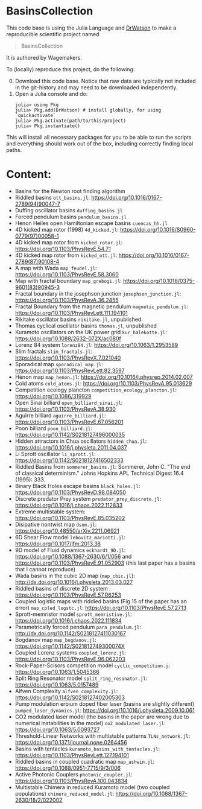 # BasinsCollection

This code base is using the Julia Language and [DrWatson](https://juliadynamics.github.io/DrWatson.jl/stable/)
to make a reproducible scientific project named
> BasinsCollection

It is authored by Wagemakers.

To (locally) reproduce this project, do the following:

0. Download this code base. Notice that raw data are typically not included in the
   git-history and may need to be downloaded independently.
1. Open a Julia console and do:
   ```
   julia> using Pkg
   julia> Pkg.add(DrWatson) # install globally, for using `quickactivate`
   julia> Pkg.activate(path/to/this/project)
   julia> Pkg.instantiate()
   ```

This will install all necessary packages for you to be able to run the scripts and
everything should work out of the box, including correctly finding local paths.


# Content: 

* Basins for the Newton root finding algorithm
* Riddled basins `ott_basins.jl`: https://doi.org/10.1016/0167-2789(94)90047-7
* Duffing oscillator basins `duffing_basins.jl`
* Forced pendulum basins `pendulum_basins.jl`
* Henon Heiles open Hamiltonian escape basins `cuencas_hh.jl`
* 4D kicked map rotor (1998) `4d_kicked.jl`: https://doi.org/10.1016/S0960-0779(97)00058-1
* 4D kicked map rotor from `kicked_rotor.jl`: https://doi.org/10.1103/PhysRevE.54.71
* 4D kicked map rotor from `kicked_ott.jl`: https://doi.org/10.1016/0167-2789(87)90108-4
* A map with Wada `map_feudel.jl`: https://doi.org/10.1103/PhysRevE.58.3060
* Map with fractal boundary `map_grebogi.jl`: https://doi.org/10.1016/0375-9601(83)90945-3
* Fractal boundary in the josephson junction `josephson_junction.jl`: https://doi.org/10.1103/PhysRevA.36.2455 
* Fractal Boundary from the magnetic pendulum `magnetic_pendulum.jl`: https://doi.org/10.1103/PhysRevLett.111.194101
* Rikitake oscillator basins `rikitake.jl`, unpublished.
* Thomas cyclical oscillator basins `thomas.jl`, unpublished
* Kuramoto oscillators on the UK power grid `kur_halekotte.jl`: https://doi.org/10.1088/2632-072X/ac080f
* Lorenz 84 system `lorenz84.jl`: https://doi.org/10.1063/1.2953589
* Slim fractals `slim_fractals.jl`: https://doi.org/10.1103/PhysRevX.7.021040
* Sporadical map `sporadical_map.jl`: https://doi.org/10.1103/PhysRevLett.82.3597
* Hénon map `map_henon.jl`: https://doi.org/10.1016/j.physrep.2014.02.007
* Cold atoms `cold_atoms.jl`: https://doi.org/10.1103/PhysRevA.95.013629
* Competition ecology plancton `competition_ecology_plancton.jl`: https://doi.org/10.1086/319929
* Open Sinai billiard `open_billiard_sinai.jl`: https://doi.org/10.1103/PhysRevA.38.930
* Aguirre billiard `aguirre_billiard.jl`: https://doi.org/10.1103/PhysRevE.67.056201
* Poon billiard `poon_billiard.jl`: https://doi.org/10.1142/S0218127496000035
* Hidden attractors in Chua oscillators `hidden_chua.jl`: https://doi.org/10.1016/j.physleta.2011.04.037
* Li Sprott oscillator `li_sprott.jl`: https://doi.org/10.1142/S0218127416502333 
* Riddled Basins from `sommerer_basins.jl`: Sommerer, John C. "The end of classical determinism." Johns Hopkins APL Technical Digest 16.4 (1995): 333.
* Binary Black Holes escape basins `black_holes.jl`: https://doi.org/10.1103/PhysRevD.98.084050
* Discrete predator Prey system `predator_prey_discrete.jl`: https://doi.org/10.1016/j.chaos.2022.112833
* Extreme multistable system: https://doi.org/10.1103/PhysRevE.85.035202
* Disipative nontwist map `dsnm.jl`: https://doi.org/10.48550/arXiv.2211.06921
* 6D Shear Flow model `lebovitz_mariotti.jl`: https://doi.org/10.1017/jfm.2013.38
* 9D model of Fluid dynamics `eckhardt_9D.jl`: https://doi.org/10.1088/1367-2630/6/1/056 and https://doi.org/10.1103/PhysRevE.91.052903 (this last paper has a basins that I cannot reproduce)
* Wada basins in the cubic 2D map (`map_cbic.jl`): http://dx.doi.org/10.1016/j.physleta.2013.03.027
* Riddled basins of discrete 2D system : https://doi.org/10.1103/PhysRevE.57.R6253
* Coupled logistic maps with riddled basins (Fig 15 of the paper has an error) `map_cpled_logstc.jl`:  https://doi.org/10.1103/PhysRevE.57.2713
* Sprott-memristor model `sprott_memristive.jl`: https://doi.org/10.1016/j.chaos.2022.111834
* Parametrically forced pendulum `para_pendulum.jl`: http://dx.doi.org/10.1142/S0218127411030167
* Bogdanov map `map_bogdanov.jl`:  https://doi.org/10.1142/S021812749300074X
* Coupled Lorenz systems `coupled_lorenz.jl`:  https://doi.org/10.1103/PhysRevE.96.062203
* Rock-Paper-Scisors competition model `cyclic_competition.j`:  https://doi.org/10.1063/1.5045366
* Split Ring Resonator model `split_ring_resonator.jl`:  https://doi.org/10.1063/5.0157489
* Alfven Complexity `alfven_complexity.jl`: https://doi.org/10.1142/S0218127402005303
* Pump modulation erbium doped fiber laser  (basins are slightly different) `pumped_laser_dynamics.jl`: https://doi.org/10.1016/j.physleta.2009.10.061
* CO2 modulated laser model (the basins in the paper are wrong due to numerical instabilities in the model) `co2_modulated_laser.jl`: https://doi.org/10.1063/5.0093727
* Threshold-Linear Networks with multistable patterns `TLNs_network.jl`: https://doi.org/10.1371/journal.pone.0264456 
* Basins with tentacles `kuramoto_basins_with_tentacles.jl`:  https://doi.org/10.1103/PhysRevLett.127.194101
* Riddled basins in coupled cuadratic map `map_ashwin.jl`: https://doi.org/10.1088/0951-7715/9/3/006
* Active Photonic Couplers `photonic_coupler.jl`: https://doi.org/10.1103/PhysRevA.100.043834
* Multistable Chimera in reduced Kuramoto model (two coupled populations) `chimera_reduced_model.jl`: https://doi.org/10.1088/1367-2630/18/2/022002

